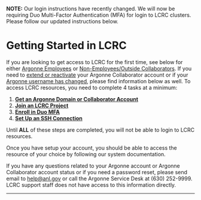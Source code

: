 **NOTE:** Our login instructions have recently changed. We will now be requiring Duo Multi-Factor Authentication (MFA) for login to LCRC clusters. Please follow our updated instructions below.

# Getting Started in LCRC

If you are looking to get access to LCRC for the first time, see below for either [Argonne Employees](account-project-management/accounts-and-access.md#for-current-argonne-employees) or [Non-Employees/Outside Collaborators](account-project-management/accounts-and-access.md#for-non-employeesoutside-collaborators). If you need to [extend or reactivate](account-project-management/accounts-and-access.md#extend-or-reactivate-collaborator-accounts) your Argonne Collaborator account or if your [Argonne username has changed](account-project-management/accounts-and-access.md#changes-to-your-argonne-username), please find information below as well. To access LCRC resources, you need to complete 4 tasks at a minimum:

1. [**Get an Argonne Domain or Collaborator Account**](account-project-management/accounts-and-access.md)
2. [**Join an LCRC Project**](account-project-management/project-management.md#join-an-existing-lcrc-project)
3. **[Enroll in Duo MFA](account-project-management/mfa.md)**
4. **[Set Up an SSH Connection](account-project-management/ssh.md)**

Until **ALL** of these steps are completed, you will not be able to login to LCRC resources.

Once you have setup your account, you should be able to access the resource of your choice by following our system documentation.

If you have any questions related to your Argonne account or Argonne Collaborator account status or if you need a password reset, please send email to [help@anl.gov](mailto:help@anl.gov) or call the Argonne Service Desk at (630) 252-9999. LCRC support staff does not have access to this information directly.

* * *
